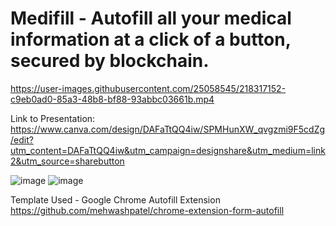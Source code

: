 # Medifill - Autofill all your medical information at a click of a button, secured by blockchain.

https://user-images.githubusercontent.com/25058545/218317152-c9eb0ad0-85a3-48b8-bf88-93abbc03661b.mp4

Link to Presentation: https://www.canva.com/design/DAFaTtQQ4iw/SPMHunXW_qvgzmi9F5cdZg/edit?utm_content=DAFaTtQQ4iw&utm_campaign=designshare&utm_medium=link2&utm_source=sharebutton

![image](https://user-images.githubusercontent.com/25058545/218314766-d28a7d87-6dc8-4bd5-af1d-b15d4986aa48.png)
![image](https://user-images.githubusercontent.com/25058545/218314776-acaf7320-e48f-483f-953e-e5eac452b4df.png)


Template Used - Google Chrome Autofill Extension 
https://github.com/mehwashpatel/chrome-extension-form-autofill
